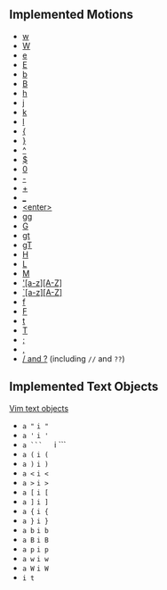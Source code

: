 ## Implemented Motions

* [w](http://vimhelp.appspot.com/motion.txt.html#w)
* [W](http://vimhelp.appspot.com/motion.txt.html#W)
* [e](http://vimhelp.appspot.com/motion.txt.html#e)
* [E](http://vimhelp.appspot.com/motion.txt.html#E)
* [b](http://vimhelp.appspot.com/motion.txt.html#b)
* [B](http://vimhelp.appspot.com/motion.txt.html#B)
* [h](http://vimhelp.appspot.com/motion.txt.html#h)
* [j](http://vimhelp.appspot.com/motion.txt.html#j)
* [k](http://vimhelp.appspot.com/motion.txt.html#k)
* [l](http://vimhelp.appspot.com/motion.txt.html#l)
* [{](http://vimhelp.appspot.com/motion.txt.html#%7B)
* [}](http://vimhelp.appspot.com/motion.txt.html#%7D)
* [^](http://vimhelp.appspot.com/motion.txt.html#%5E)
* [$](http://vimhelp.appspot.com/motion.txt.html#%24)
* [0](http://vimhelp.appspot.com/motion.txt.html#0)
* [-](http://vimhelp.appspot.com/motion.txt.html#-)
* [+](http://vimhelp.appspot.com/motion.txt.html#+)
* [_](http://vimhelp.appspot.com/motion.txt.html#_)
* [&lt;enter&gt;](http://vimhelp.appspot.com/motion.txt.html#<CR>)
* [gg](http://vimhelp.appspot.com/motion.txt.html#gg)
* [G](http://vimhelp.appspot.com/motion.txt.html#G)
* [gt](http://vimhelp.appspot.com/tabpage.txt.html#gt)
* [gT](http://vimhelp.appspot.com/tabpage.txt.html#gT)
* [H](http://vimhelp.appspot.com/motion.txt.html#H)
* [L](http://vimhelp.appspot.com/motion.txt.html#L)
* [M](http://vimhelp.appspot.com/motion.txt.html#M)
* ['[a-z][A-Z]](http://vimhelp.appspot.com/motion.txt.html#%27)
* [`[a-z][A-Z]](http://vimhelp.appspot.com/motion.txt.html#%27)
* [f](http://vimhelp.appspot.com/motion.txt.html#f)
* [F](http://vimhelp.appspot.com/motion.txt.html#F)
* [t](http://vimhelp.appspot.com/motion.txt.html#t)
* [T](http://vimhelp.appspot.com/motion.txt.html#T)
* [;](http://vimhelp.appspot.com/motion.txt.html#%3B)
* [,](http://vimhelp.appspot.com/motion.txt.html#%2C)
* [/ and ?](http://vimhelp.appspot.com/pattern.txt.html#search-commands) (including `//` and `??`)

## Implemented Text Objects

[Vim text objects](http://vimhelp.appspot.com/motion.txt.html#object-select)

* ``a "``   ``i "``
* ``a '``   ``i '``
* ``a ```   ``i ```
* ``a (``   ``i (``
* ``a )``   ``i )``
* ``a <``   ``i <``
* ``a >``   ``i >``
* ``a [``   ``i [``
* ``a ]``   ``i ]``
* ``a {``   ``i {``
* ``a }``   ``i }``
* ``a b``   ``i b``
* ``a B``   ``i B``
* ``a p``   ``i p``
* ``a w``   ``i w``
* ``a W``   ``i W``
* ``i t``
